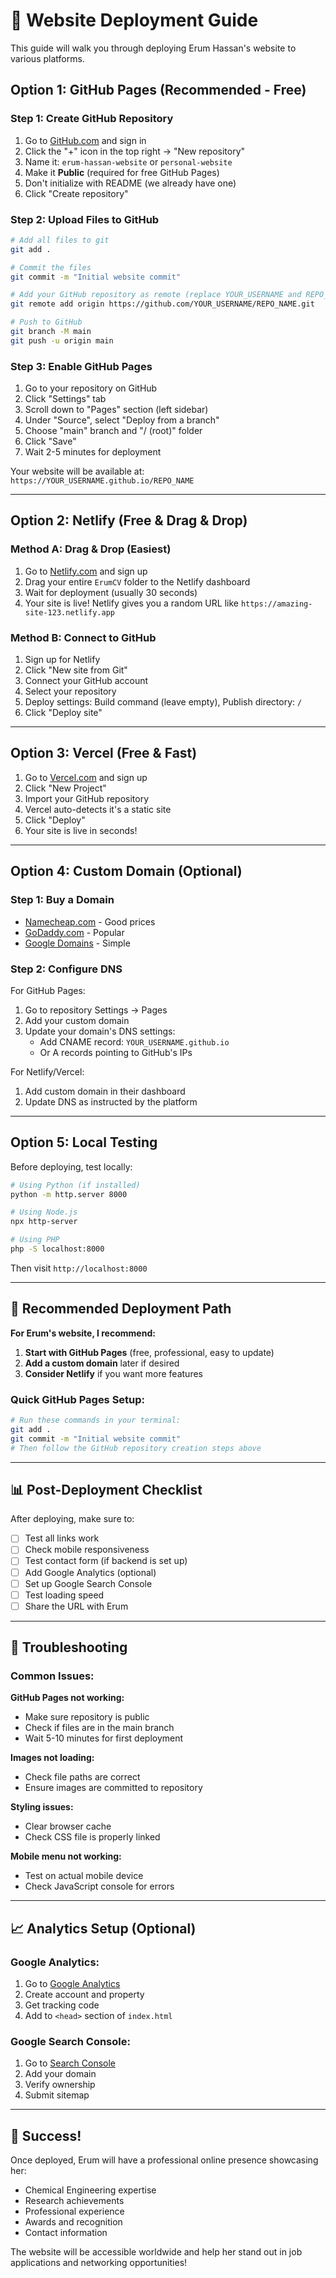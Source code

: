 # 🚀 Website Deployment Guide

This guide will walk you through deploying Erum Hassan's website to various platforms.

## Option 1: GitHub Pages (Recommended - Free)

### Step 1: Create GitHub Repository
1. Go to [GitHub.com](https://github.com) and sign in
2. Click the "+" icon in the top right → "New repository"
3. Name it: `erum-hassan-website` or `personal-website`
4. Make it **Public** (required for free GitHub Pages)
5. Don't initialize with README (we already have one)
6. Click "Create repository"

### Step 2: Upload Files to GitHub
```bash
# Add all files to git
git add .

# Commit the files
git commit -m "Initial website commit"

# Add your GitHub repository as remote (replace YOUR_USERNAME and REPO_NAME)
git remote add origin https://github.com/YOUR_USERNAME/REPO_NAME.git

# Push to GitHub
git branch -M main
git push -u origin main
```

### Step 3: Enable GitHub Pages
1. Go to your repository on GitHub
2. Click "Settings" tab
3. Scroll down to "Pages" section (left sidebar)
4. Under "Source", select "Deploy from a branch"
5. Choose "main" branch and "/ (root)" folder
6. Click "Save"
7. Wait 2-5 minutes for deployment

Your website will be available at: `https://YOUR_USERNAME.github.io/REPO_NAME`

---

## Option 2: Netlify (Free & Drag & Drop)

### Method A: Drag & Drop (Easiest)
1. Go to [Netlify.com](https://netlify.com) and sign up
2. Drag your entire `ErumCV` folder to the Netlify dashboard
3. Wait for deployment (usually 30 seconds)
4. Your site is live! Netlify gives you a random URL like `https://amazing-site-123.netlify.app`

### Method B: Connect to GitHub
1. Sign up for Netlify
2. Click "New site from Git"
3. Connect your GitHub account
4. Select your repository
5. Deploy settings: Build command (leave empty), Publish directory: `/`
6. Click "Deploy site"

---

## Option 3: Vercel (Free & Fast)

1. Go to [Vercel.com](https://vercel.com) and sign up
2. Click "New Project"
3. Import your GitHub repository
4. Vercel auto-detects it's a static site
5. Click "Deploy"
6. Your site is live in seconds!

---

## Option 4: Custom Domain (Optional)

### Step 1: Buy a Domain
- [Namecheap.com](https://namecheap.com) - Good prices
- [GoDaddy.com](https://godaddy.com) - Popular
- [Google Domains](https://domains.google) - Simple

### Step 2: Configure DNS
For GitHub Pages:
1. Go to repository Settings → Pages
2. Add your custom domain
3. Update your domain's DNS settings:
   - Add CNAME record: `YOUR_USERNAME.github.io`
   - Or A records pointing to GitHub's IPs

For Netlify/Vercel:
1. Add custom domain in their dashboard
2. Update DNS as instructed by the platform

---

## Option 5: Local Testing

Before deploying, test locally:

```bash
# Using Python (if installed)
python -m http.server 8000

# Using Node.js
npx http-server

# Using PHP
php -S localhost:8000
```

Then visit `http://localhost:8000`

---

## 🎯 Recommended Deployment Path

**For Erum's website, I recommend:**

1. **Start with GitHub Pages** (free, professional, easy to update)
2. **Add a custom domain** later if desired
3. **Consider Netlify** if you want more features

### Quick GitHub Pages Setup:

```bash
# Run these commands in your terminal:
git add .
git commit -m "Initial website commit"
# Then follow the GitHub repository creation steps above
```

---

## 📊 Post-Deployment Checklist

After deploying, make sure to:

- [ ] Test all links work
- [ ] Check mobile responsiveness
- [ ] Test contact form (if backend is set up)
- [ ] Add Google Analytics (optional)
- [ ] Set up Google Search Console
- [ ] Test loading speed
- [ ] Share the URL with Erum

---

## 🔧 Troubleshooting

### Common Issues:

**GitHub Pages not working:**
- Make sure repository is public
- Check if files are in the main branch
- Wait 5-10 minutes for first deployment

**Images not loading:**
- Check file paths are correct
- Ensure images are committed to repository

**Styling issues:**
- Clear browser cache
- Check CSS file is properly linked

**Mobile menu not working:**
- Test on actual mobile device
- Check JavaScript console for errors

---

## 📈 Analytics Setup (Optional)

### Google Analytics:
1. Go to [Google Analytics](https://analytics.google.com)
2. Create account and property
3. Get tracking code
4. Add to `<head>` section of `index.html`

### Google Search Console:
1. Go to [Search Console](https://search.google.com/search-console)
2. Add your domain
3. Verify ownership
4. Submit sitemap

---

## 🎉 Success!

Once deployed, Erum will have a professional online presence showcasing her:
- Chemical Engineering expertise
- Research achievements
- Professional experience
- Awards and recognition
- Contact information

The website will be accessible worldwide and help her stand out in job applications and networking opportunities! 
